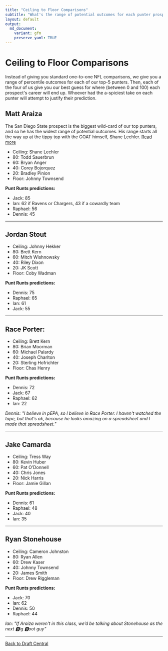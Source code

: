 ```yaml
---
title: "Ceiling to Floor Comparisons"
subtitle: "What's the range of potential outcomes for each punter prospect?"
layout: default
output:
  md_document:
    variant: gfm
    preserve_yaml: TRUE
---
```


# Ceiling to Floor Comparisons

Instead of giving you standard one-to-one NFL comparisons, we give you a range of percentile outcomes for each of our top-5 punters. Then, each of the four of us give you our best guess for where (between 0 and 100) each prospect's career will end up. Whoever had the a-spiciest take on each punter will attempt to justify their prediction.

## Matt Araiza 

The San Diego State prospect is the biggest wild-card of our top punters, and so he has the widest range of potential outcomes. His range starts all the way up at the tippy top with the GOAT himself, Shane Lechler. [Read more](https://puntalytics.github.io/draft_central/bigboard.html#matt-araiza)

- Ceiling: Shane Lechler
- 80: Todd Sauerbrun
- 60: Bryan Anger       
- 40: Corey Bojorquez   
- 20: Bradley Pinion
- Floor: Johnny Townsend

**Punt Runts predictions:**
- Jack: 85
- Ian: 62 if Ravens or Chargers, 43 if a cowardly team
- Raphael: 56
- Dennis: 45

---

## Jordan Stout

- Ceiling: Johnny Hekker
- 80: Brett Kern
- 60: Mitch Wishnowsky
- 40: Riley Dixon
- 20: JK Scott
- Floor: Coby Wadman

**Punt Runts predictions:**
- Dennis: 75
- Raphael: 65
- Ian: 61
- Jack: 55

---

## Race Porter: 

- Ceiling: Brett Kern
- 80: Brian Moorman
- 60: Michael Palardy
- 40: Joseph Charlton
- 20: Sterling Hofrichter
- Floor: Chas Henry

**Punt Runts predictions:**
- Dennis: 72
- Jack: 67
- Raphael: 62
- Ian: 22
  
*Dennis: "I believe in pEPA, so I believe in Race Porter. I haven't watched the tape, but that's ok, because he looks amazing on a spreadsheet and I made that spreadsheet."*

---

## Jake Camarda

- Ceiling: Tress Way
- 80: Kevin Huber
- 60: Pat O’Donnell
- 40: Chris Jones
- 20: Nick Harris
- Floor: Jamie Gillan

**Punt Runts predictions:**
- Dennis: 61
- Raphael: 48
- Jack: 40
- Ian: 35

---

## Ryan Stonehouse

- Ceiling: Cameron Johnston
- 80: Ryan Allen
- 60: Drew Kaser
- 40: Johnny Townsend
- 20: James Smith
- Floor: Drew Riggleman

**Punt Runts predictions:**
- Jack: 70
- Ian: 62
- Dennis: 50
- Raphael: 44

*Ian: "If Araiza weren’t in this class, we’d be talking about Stonehouse as the next 🅱️ig 🅱️oot guy"*

---

[Back to Draft Central](https://puntalytics.github.io/draft_central.html)
